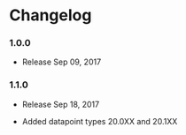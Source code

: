 Changelog
=========

### 1.0.0

* Release Sep 09, 2017

### 1.1.0

* Release Sep 18, 2017

* Added datapoint types 20.0XX and 20.1XX
